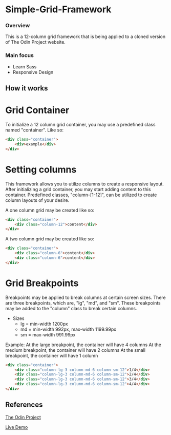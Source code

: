 # Simple-Grid-Framework

### Overview

This is a 12-column grid framework that is being applied to a cloned version of The Odin Project website.

### Main focus
- Learn Sass
- Responsive Design

## How it works

# Grid Container
To initialize a 12 column grid container, you may use a predefined class named "container". Like so:

```html 
<div class="container">
    <div>example</div>
</div>
```

# Setting columns
This framework allows you to utilize columns to create a responsive layout.
After initializing a grid container, you may start adding content to this container.
Predefined classes, "column-[1-12]", can be utilized to create column layouts of your desire.

A one column grid may be created like so:

```html 
<div class="container">
    <div class="column-12">content</div>
</div> 
```

A two column grid may be created like so:

```html 
<div class="container">
    <div class="column-6">content</div>
    <div class="column-6">content</div>
</div> 
```

# Grid Breakpoints
Breakpoints may be applied to break columns at certain screen sizes.
There are three breakpoints, which are, "lg", "md", and "sm".
These breakpoints may be added to the "column" class to break certain columns.

- Sizes
    - lg = min-width 1200px
    - md = min-width 992px, max-width 1199.99px
    - sm = max-width 991.99px

Example:
At the large breakpoint, the container will have 4 columns
At the medium breakpoint, the container will have 2 columns
At the small breakpoint, the container will have 1 column

```html 
<div class="container">
    <div class="column-lg-3 column-md-6 column-sm-12">1/4</div>
    <div class="column-lg-3 column-md-6 column-sm-12">2/4</div>
    <div class="column-lg-3 column-md-6 column-sm-12">3/4</div>
    <div class="column-lg-3 column-md-6 column-sm-12">4/4</div>
</div> 
```

## References

[The Odin Project](https://www.theodinproject.com/courses/html-and-css/lessons/design-your-own-grid-based-framework)

[Live Demo](https://alex-lvl.github.io/grid-framework/)

